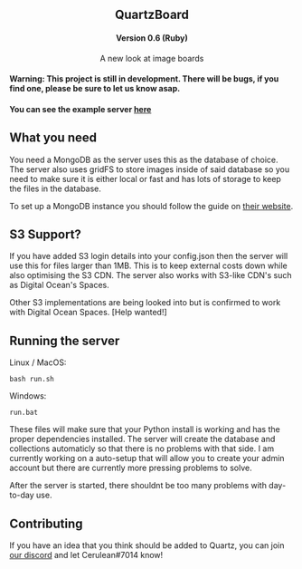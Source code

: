 <h2 align="center">
QuartzBoard
</h2> 
<h4 align="center">Version 0.6 (Ruby)</h4>
<p align="center">A new look at image boards</p>

#### Warning: This project is still in development. There will be bugs, if you find one, please be sure to let us know asap.
#### You can see the example server [here](https://quartzboard.org/)

## What you need
You need a MongoDB as the server uses this as the database of choice. The server also uses gridFS to store images inside of said database so you need to make sure it is either local or fast and has lots of storage to keep the files in the database. 

To set up a MongoDB instance you should follow the guide on [their website](https://docs.mongodb.com/manual/installation/).

## S3 Support?
If you have added S3 login details into your config.json then the server will use this for files larger than 1MB. This is to keep external costs down while also optimising the S3 CDN. The server also works with S3-like CDN's such as Digital Ocean's Spaces.

Other S3 implementations are being looked into but is confirmed to work with Digital Ocean Spaces. [Help wanted!]

## Running the server

Linux / MacOS:
```
bash run.sh
```
Windows:
```
run.bat
```

These files will make sure that your Python install is working and has the proper dependencies installed. The server will create the database and collections automaticly so that there is no problems with that side. I am currently working on a auto-setup that will allow you to create your admin account but there are currently more pressing problems to solve.

After the server is started, there shouldnt be too many problems with day-to-day use. 

## Contributing
If you have an idea that you think should be added to Quartz, you can join [our discord](https://discord.gg/Sz2qQJt) and let Cerulean#7014 know!
